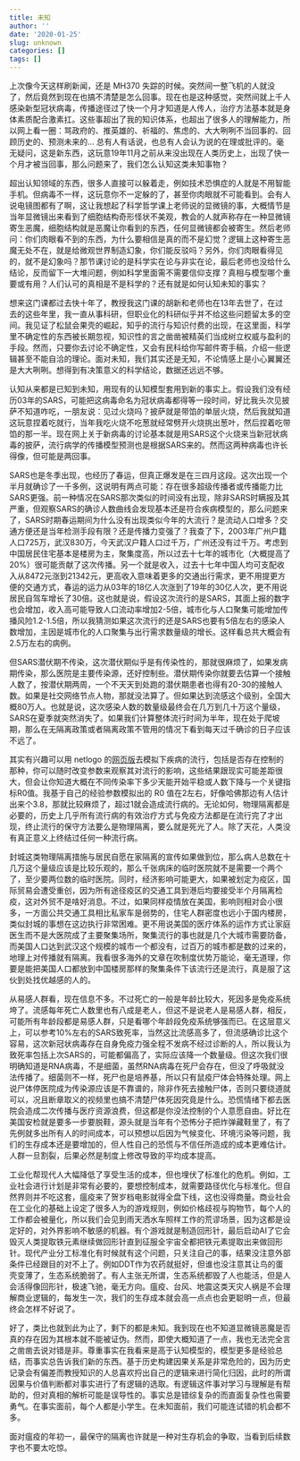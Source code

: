 ```yaml
---
title: 未知
author: ''
date: '2020-01-25'
slug: unknown
categories: []
tags: []
---
```


上次像今天这样刷新闻，还是 MH370 失踪的时候。突然间一整飞机的人就没了，然后竟然到现在也搞不清楚是怎么回事。现在也是这种感觉，突然间就上千人感染新型冠状病毒，传播途径过了快一个月才知道是人传人，治疗方法基本就是身体素质配合激素扛。这些事超出了我的知识体系，也超出了很多人的理解能力，所以网上看一圈：骂政府的、推英雄的、祈福的、焦虑的、大大咧咧不当回事的、回顾历史的、预测未来的… 总有人有话说，也总有人会认为说的在理或批评的。毫无疑问，这是新东西，这玩意19年11月之前从来没出现在人类历史上，出现了快一个月才被当回事，那么问题来了，我们怎么认知这类未知事物？

超出认知领域的东西，很多人直接可以躲着走，例如技术恐惧症的人就是不用智能手机。但病毒不一样，这玩意你不一定躲的了，甚至你肉眼就不可能看到。会有人说电镜图都有了啊，这让我想起了科学哲学课上老师说的显微镜的事，大概情节是当年显微镜出来看到了细胞结构奇形怪状不美观，教会的人就声称存在一种显微镜寄生恶魔，细胞结构就是恶魔让你看到的东西，任何显微镜都会被寄生。然后老师问：你们肉眼看不到的东西，为什么要相信是真的而不是幻觉？逻辑上这种寄生恶魔无处不在，就是给微观世界制造幻象，你们能反驳吗？另外，你们肉眼看得见的，就不是幻象吗？那节课讨论的是科学实在论与非实在论，最后老师也没给什么结论，反而留下一大堆问题，例如科学里面需不需要信仰支撑？真相与模型哪个重要或有用？人们认可的真相是不是科学的？还有就是如何认知未知的事实？

想来这门课都过去快十年了，教授我这门课的胡新和老师也在13年去世了，在过去的这些年里，我一直从事科研，但职业化的科研似乎并不给这些问题留太多的空间。我见证了松鼠会果壳的崛起，知乎的流行与知识付费的出现，在这里面，科学里不确定性的东西被长期忽视，知识性的言之凿凿被精英们当成树立权威与盈利的手段。然而，只要你去讨论不确定性，又会有民科给你写邮件寄手稿，介绍一些逻辑甚至不能自洽的理论。面对未知，我们其实还是无知，不论情感上是小心翼翼还是大大咧咧。想得到有决策意义的科学结论，数据还远远不够。

认知从来都是已知到未知，用现有的认知模型套用到新的事实上。假设我们没有经历03年的SARS，可能把这病毒命名为冠状病毒都得等一段时间，好比我头次见披萨不知道咋吃，一朋友说：见过火烧吗？披萨就是带馅的单层火烧，然后我就知道这玩意捏着吃就行，当年我吃火烧不吃葱就经常劈开火烧挑出葱叶，然后捏着吃带馅的那一半。现在网上关于新病毒的讨论基本就是用SARS这个火烧来当新冠状病毒的披萨，流行病学的传播模型预测也是根据SARS来的。然而这两种病毒也许长得像，但可能是两回事。

SARS也是冬季出现，也经历了春运，但真正爆发是在三四月这段。这次出现一个半月就确诊了一千多例，这说明有两点可能：存在很多超级传播者或传播能力比SARS更强。前一种情况在SARS那次类似的时间没有出现，除非SARS时瞒报及其严重，但观察SARS的确诊人数曲线会发现基本还是符合疾病模型的，那么问题来了，SARS时期春运期间为什么没有出现类似今年的大流行？是流动人口增多？交通方便还是当年检测手段有限？还是传播力变强了？我查了下，2003年广州户籍人口725万，武汉830万，今天武汉户籍人口过千万，广州还没有过千万。考虑到中国居民住宅基本是楼房为主，聚集度高，所以过去十七年的城市化（大概提高了20%）很可能贡献了这次传播。另一个就是收入，过去十七年中国人均可支配收入从8472元涨到21342元，更高收入意味着更多的交通出行需求，更不用提更方便的交通方式，春运的运力从03年的18亿人次涨到了19年的30亿人次，更不用说居民自驾车增长了30倍。这也就是说，假设这次流行的是SARS，其面上报的数字也会增加，收入高可能导致人口流动率增加2-5倍，城市化与人口聚集可能增加传播风险1.2-1.5倍，所以我猜测如果这次流行的还是SARS也要有5倍左右的感染人数增加，主因是城市化的人口聚集与出行需求数量级的增长。这样看总共大概会有2.5万左右的病例。

但SARS潜伏期不传染，这次潜伏期似乎是有传染性的，那就很麻烦了，如果发病期传染，那么医院是主要传染源，还好控制些。潜伏期传染你就要去估算一个接触人数了，按潜伏期两周，一个不天天到处跑的潜伏期患者也得有20-30的接触人数。如果是社交网络节点人物，那就没法算了。但如果达到流感这个级别，全国大概80万人。也就是说，这次感染人数的数量级最终会在几万到几十万这个量级，SARS在夏季就突然消失了。如果我们计算整体流行时间为半年，现在处于爬坡期，那么在无隔离政策或者隔离政策不管用的情况下看到每天过千确诊的日子应该不远了。

其实有兴趣可以用 netlogo 的[网页版](http://netlogoweb.org/launch#http://netlogoweb.org/assets/modelslib/Curricular%20Models/epiDEM/epiDEM%20Travel%20and%20Control.nlogo)去模拟下疾病的流行，包括是否存在控制的那种，你可以随时改变参数来观察其对流行的影响，这些结果跟现实可能差距很大，但会让你知道大概在不同传染率下多少天能开始平稳或人数下降与一个关键指标R0值。我基于自己的经验参数模拟出的 R0 值在2左右，好像哈佛那边有人估计出来个3.8，那就比较麻烦了，超过1就会造成流行病的。无论如何，物理隔离都是必要的，历史上几乎所有流行病的有效治疗方式与免疫方法都是在流行完了才出现，终止流行的保守方法要么是物理隔离，要么就是死光了人。除了天花，人类没有真正意义上终结过任何一种流行病。

封城这类物理隔离措施与居民自愿在家隔离的宣传如果做到位，那么病人总数在十几万这个量级应该是比较乐观的，那么千张病床的临时医院就不是需要一个两个了，至少要两位数的临时医院。同时，经济影响可能更大，如果被划定为疫区，国际贸易会遭受重创，因为所有途径疫区的交通工具到港后均要接受半个月隔离检疫，这对外贸不是啥好消息。不过，如果同样疫情放在美国，影响则相对会小很多，一方面公共交通工具相比私家车是弱势的，住宅人群密度也远小于国内楼房，类似封城的事想在这边执行非常困难。更不用说美国的医疗体系的运作方式让家庭医生而不是大医院成了主要聚集场所，聚集流行的事也就是几个大城市需要防备，而美国人口达到武汉这个规模的城市一个都没有，过百万的城市都是数的过来的，地理上对传播就有隔离。我看很多海外的文章在吹制度优势万能论，毫无道理，你要是能把美国人口都放到中国楼房那样的聚集条件下该流行还是流行，真是服了这伙到处找优越感的人的。

从易感人群看，现在信息不多。不过死亡的一般是年龄比较大，死因多是免疫系统垮了。流感每年死亡人数里也有八成是老人，但这不是说老人是易感人群，相反，可能所有年龄段都是易感人群，只是看哪个年龄段免疫系统够强而已。在这层意义上，可以参考10%左右的SARS致死率，当然这比流感高多了，但流感确诊比这个容易，这次新冠状病毒存在自身免疫力强全程不发病不经过诊断的人，所以我认为致死率包括上次SARS的，可能都偏高了，实际应该降一个数量级。但这次我们很明确知道是RNA病毒，不是细菌，虽然RNA病毒在死尸会存在，但没了呼吸就没法传播了。细菌则不一样，死尸也是培养基，所以只有鼠疫尸体会特殊处理。网上说尸体停医院成为传染源应该是不靠谱的，除非作死去接触尸体，否则只要绕道就可以，况且断章取义的视频里也搞不清楚尸体死因究竟是什么。恐慌情绪下都去医院会造成二次传播与医疗资源浪费，但这都是你没法控制的个人意愿自由。好比在美国安检就是要多一步要脱鞋，源头就是当年有个恐怖分子把炸弹藏鞋里了，有了先例就多出所有人的时间成本，可以预想以后因为气候变化、环境污染等问题，我们的生存成本还是要增加的，但人性自己的恐慌与不信任所造成的成本更难估计。人群一旦割裂，后果必然是制度上修改导致的平均成本提高。

工业化帮现代人大幅降低了享受生活的成本，但也埋伏了标准化的危机。例如，工业社会进行计划是非常有必要的，要想控制成本，就需要路径优化与标准化。但自然界则并不吃这套，瘟疫来了贺岁档电影就得全盘下线，这也没得商量。商业社会在工业化的基础上设定了很多人为的游戏规则，例如价格歧视与购物节，每个人的工作都会被量化，所以我们会见到雨天洒水车照样工作的荒谬场景，因为这都是设定好的，对外界影响不敏感的机器。有个游戏就是制造回形针，最后启动AI了它会毁灭人类提取铁元素继续做回形针直到征服全宇宙全都把铁元素提取出来做回形针。现代产业分工标准化有时候就有这个问题，只关注自己的事，结果没注意外部条件已经跟目的对不上了。例如DDT作为农药就挺好，但谁也没注意其让鸟的蛋壳变薄了，生态系统脆弱了。有人主张无所谓，生态系统都毁了人也能活，但是人会活得像回形针，极速飞驰，毫无方向。瘟疫、台风、地震这类天灾人祸是不会理解商业逻辑的，每发生一次，我们的生存成本就会高一点点也会更聪明一点，但最终会怎样不好说了。

好了，类比也就到此为止了，剩下的都是未知。我到现在也不知道显微镜恶魔是否真的存在因为其根本就不能被证伪。然而，即使大概知道了一点，我也无法完全言之凿凿去说对错是非。尊重事实在我看来是高于认知模型的，模型更多是经验总结，而事实总告诉我们新的东西。基于历史构建因果关系是非常危险的，因为历史记录会有偏差而教授知识的人总喜欢捋出自己的逻辑来进行简化归因，此时的所谓因果与价值判断都对事实进行了有逻辑的选取。有逻辑这件事对学习与理解是有帮助的，但对真相的解析可能是误导性的。事实总是错综复杂的而直面复杂性也需要勇气。在事实面前，每个人都是小学生。在未知面前，我们可能连试错的机会都不多。

面对瘟疫的年初一，最保守的隔离也许就是一种对生存机会的争取，当看到后续数字也不要太吃惊。
